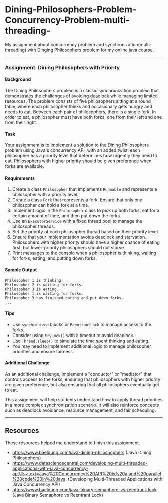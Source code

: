 # Dining-Philosophers-Problem-Concurrency-Problem-multi-threading-
My assignment about concurrency problem and synchronization(multi-threading) with Dinging Philosophers problem for my online java course.

---

### Assignment: Dining Philosophers with Priority

#### Background
The Dining Philosophers problem is a classic synchronization problem that demonstrates the challenges of avoiding deadlock while managing limited resources. The problem consists of five philosophers sitting at a round table, where each philosopher thinks and occasionally gets hungry and needs to eat. Between each pair of philosophers, there is a single fork. In order to eat, a philosopher must have both forks, one from their left and one from their right.

#### Task
Your assignment is to implement a solution to the Dining Philosophers problem using Java's concurrency API, with an added twist: each philosopher has a priority level that determines how urgently they need to eat. Philosophers with higher priority should be given preference when forks are available.

#### Requirements
1. Create a class `Philosopher` that implements `Runnable` and represents a philosopher with a priority level.
2. Create a class `Fork` that represents a fork. Ensure that only one philosopher can hold a fork at a time.
3. Implement logic in the `Philosopher` class to pick up both forks, eat for a certain amount of time, and then put down the forks.
4. Use an `ExecutorService` with a fixed thread pool to manage the philosopher threads.
5. Set the priority of each philosopher thread based on their priority level.
6. Ensure that your implementation avoids deadlock and starvation. Philosophers with higher priority should have a higher chance of eating first, but lower-priority philosophers should not starve.
7. Print messages to the console when a philosopher is thinking, waiting for forks, eating, and putting down forks.

#### Sample Output
```
Philosopher 1 is thinking.
Philosopher 2 is waiting for forks.
Philosopher 3 is eating.
Philosopher 1 is waiting for forks.
Philosopher 3 has finished eating and put down forks.
...
```

#### Tips
- Use `synchronized` blocks or `ReentrantLock` to manage access to the forks.
- Consider using `tryLock()` with a timeout to avoid deadlock.
- Use `Thread.sleep()` to simulate the time spent thinking and eating.
- You may need to implement additional logic to manage philosopher priorities and ensure fairness.

#### Additional Challenge
As an additional challenge, implement a "conductor" or "mediator" that controls access to the forks, ensuring that philosophers with higher priority are given preference, but also ensuring that all philosophers eventually get to eat.

This assignment will help students understand how to apply thread priorities in a more complex synchronization scenario. It will also reinforce concepts such as deadlock avoidance, resource management, and fair scheduling.


---

## Resources

These resources helped me understand to finish this assignment.

- https://www.baeldung.com/java-dining-philoshophers (Java Dining Philosophers)
- https://www.datasciencecentral.com/developing-multi-threaded-applications-with-java-concurrency-api/#:~:text=Java%20Concurrency%20API%20is%20a,and%20parallel%20code%20in%20Java. (Developing Multi-Threaded Applications with Java Concurrency API)
- https://www.baeldung.com/java-binary-semaphore-vs-reentrant-lock (Java Binary Semaphore vs Reentrant Lock)